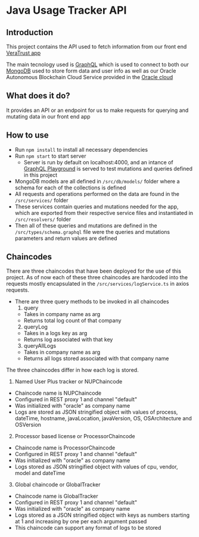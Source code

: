 # Java Usage Tracker API

## Introduction
This project contains the API used to fetch information from our front end [VeraTrust app](https://github.com/BushidoLab/java-usage-tracker-app)

The main tecnology used is [GraphQL](https://graphql.org/) which is used to connect to both our [MongoDB](https://www.mongodb.com/) used to store form data and user info as well as our Oracle Autonomous Blockchain Cloud Service provided in the [Oracle cloud](https://cloud.oracle.com/home)

## What does it do?
It provides an API or an endpoint for us to make requests for querying and mutating data in our front end app

## How to use
- Run `npm install` to install all necessary dependencies
- Run `npm start` to start server
  - Server is run by default on localhost:4000, and an intance of [GraphQL Playground](https://www.apollographql.com/docs/apollo-server/v2/features/graphql-playground.html) is served to test mutations and queries defined in this project
- MongoDB models are all defined in `/src/db/models/` folder where a schema for each of the collections is defined
- All requests and operations performed on the data are found in the `/src/services/` folder
- These services contain queries and mutations needed for the app, which are exported from their respective service files and instantiated in `/src/resolvers/` folder
- Then all of these queries and mutations are defined in the `/src/types/schema.graphql` file were the queries and mutations parameters and return values are defined

## Chaincodes
There are three chaincodes that have been deployed for the use of this project.
As of now each of these three chaincodes are hardcoded into the requests mostly encapsulated in the `/src/services/logService.ts` in axios requests.
- There are three query methods to be invoked in all chaincodes
  1. query
    - Takes in company name as arg
    - Returns total log count of that company
  2. queryLog
    - Takes in a logs key as arg
    - Returns log associated with that key
  3. queryAllLogs
    - Takes in company name as arg
    - Returns all logs stored associated with that company name

The three chaincodes differ in how each log is stored. 

1. Named User Plus tracker or NUPChaincode
  - Chaincode name is NUPChaincode
  - Configured in REST proxy 1 and channel "default"
  - Was initialized with "oracle" as company name
  - Logs are stored as JSON stringified object with values of process, dateTime, hostname, javaLocation, javaVersion, OS, OSArchitecture and OSVersion

2. Processor based license or ProcessorChaincode
  - Chaincode name is ProcessorChaincode
  - Configured in REST proxy 1 and channel "default"
  - Was initialized with "oracle" as company name
  - Logs stored as JSON stringified object with values of cpu, vendor, model and dateTime

3. Global chaincode or GlobalTracker
  - Chaincode name is GlobalTracker
  - Configured in REST proxy 1 and channel "default"
  - Was initialized with "oracle" as company name
  - Logs stored as a JSON stringified object with keys as numbers starting at 1 and increasing by one per each argument passed
  - This chaincode can support any format of logs to be stored
